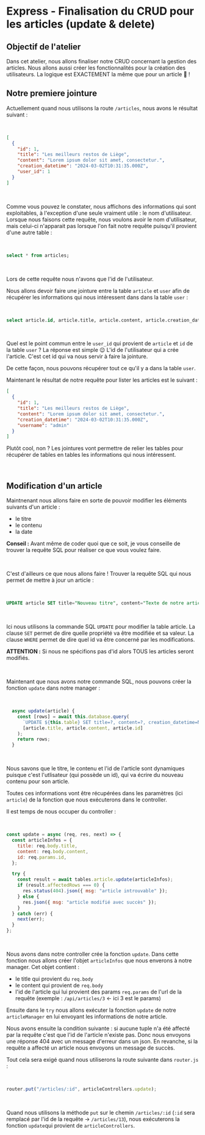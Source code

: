 # Express - Finalisation du CRUD pour les articles (update & delete)

## Objectif de l'atelier

Dans cet atelier, nous allons finaliser notre CRUD concernant la gestion des articles.
Nous allons aussi créer les fonctionnalités pour la création des utilisateurs. La logique est EXACTEMENT la même que pour un article 🙂 !

## Notre premiere jointure

Actuellement quand nous utilisons la route `/articles`, nous avons le résultat suivant :

<br />

```json
[
  {
    "id": 1,
    "title": "Les meilleurs restos de Liège",
    "content": "Lorem ipsum dolor sit amet, consectetur.",
    "creation_datetime": "2024-03-02T10:31:35.000Z",
    "user_id": 1
  }
]
```

<br />

Comme vous pouvez le constater, nous affichons des informations qui sont exploitables, à l'exception d'une seule vraiment utile : le nom d'utilisateur.
Lorsque nous faisons cette requête, nous voulons avoir le nom d'utilisateur, mais celui-ci n'apparait pas lorsque l'on fait notre requête puisqu'il provient d'une autre table :

<br />

```SQL
select * from articles;
```

<br />

Lors de cette requête nous n'avons que l'id de l'utilisateur.

Nous allons devoir faire une jointure entre la table `article` et `user` afin de récupérer les informations qui nous intéressent dans dans la table `user` :

<br />

```sql
select article.id, article.title, article.content, article.creation_datetime, user.username from ${this.table} JOIN user ON article.user_id = user.id
```

<br />

Quel est le point commun entre le `user_id` qui provient de `article` et `id` de la table `user` ?
La réponse est simple 😉 L'id de l'utilisateur qui a crée l'article. C'est cet id qui va nous servir à faire la jointure.

De cette façon, nous pouvons récupérer tout ce qu'il y a dans la table `user`.

Maintenant le résultat de notre requête pour lister les articles est le suivant :

```json
[
  {
    "id": 1,
    "title": "Les meilleurs restos de Liège",
    "content": "Lorem ipsum dolor sit amet, consectetur.",
    "creation_datetime": "2024-03-02T10:31:35.000Z",
    "username": "admin"
  }
]
```

Plutôt cool, non ?
Les jointures vont permettre de relier les tables pour récupérer de tables en tables les informations qui nous intéressent.

<br />

## Modification d'un article

Maintnenant nous allons faire en sorte de pouvoir modifier les éléments suivants d'un article :
- le titre
- le contenu
- la date

**Conseil :** Avant même de coder quoi que ce soit, je vous conseille de trouver la requête SQL pour réaliser ce que vous voulez faire.

<br />

C'est d'ailleurs ce que nous allons faire ! Trouver la requête SQL qui nous permet de mettre à jour un article :

<br />

```sql
UPDATE article SET title="Nouveau titre", content="Texte de notre article", creation_datetime=NOW() WHERE id=3
```
<br />

Ici nous utilisons la commande SQL `UPDATE` pour modifier la table article.
La clause `SET` permet de dire quelle propriété va être modifiée et sa valeur.
La clause `WHERE` permet de dire quel id va être concerné par les modifications.

**ATTENTION :** Si nous ne spécifions pas d'id alors TOUS les articles seront modifiés.

<br />

Maintenant que nous avons notre commande SQL, nous pouvons créer la fonction `update` dans notre manager :

<br />

```js
  async update(article) {
    const [rows] = await this.database.query(
      `UPDATE ${this.table} SET title=?, content=?, creation_datetime=NOW() WHERE id=?`,
      [article.title, article.content, article.id]
    );
    return rows;
  }
```

<br />

Nous savons que le titre, le contenu et l'id de l'article sont dynamiques puisque c'est l'utlisateur (qui possède un id), qui va écrire du nouveau contenu pour son article.

Toutes ces informations vont être récupérées dans les paramètres (ici `article`) de la fonction que nous exécuterons dans le controller.

Il est temps de nous occuper du controller :

<br />

```js
const update = async (req, res, next) => {
  const articleInfos = {
    title: req.body.title,
    content: req.body.content,
    id: req.params.id,
  };

  try {
    const result = await tables.article.update(articleInfos);
    if (result.affectedRows === 0) {
      res.status(404).json({ msg: "article introuvable" });
    } else {
      res.json({ msg: "article modifié avec succès" });
    }
  } catch (err) {
    next(err);
  }
};
```

<br />

Nous avons dans notre controller crée la fonction `update`.
Dans cette fonction nous allons créer l'objet `articleInfos` que nous enverons à notre manager.
Cet objet contient :
- le title qui provient du `req.body`
- le content qui provient de `req.body`
- l'id de l'article qui lui provient des params `req.params` de l'url de la requête (exemple : `/api/articles/3` <- ici 3 est le params)

Ensuite dans le `try` nous allons exécuter la fonction `update` de notre `articleManager` en lui envoyant les informations de notre article.

Nous avons ensuite la condition suivante : si aucune tuple n'a été affecté par la requête c'est que l'id de l'article n'existe pas. Donc nous envoyons une réponse 404 avec un message d'erreur dans un json.
En revanche, si la requête a affecté un article nous envoyons un message de succès.

Tout cela sera exigé quand nous utiliserons la route suivante dans `router.js` : 

<br />

```js
router.put("/articles/:id", articleControllers.update);
```

<br />

Quand nous utilisons la méthode `put` sur le chemin `/articles/:id` (`:id` sera remplacé par l'id de la requête -> `/articles/13`), nous exécuterons la fonction `update`qui provient de `articleControllers`.
